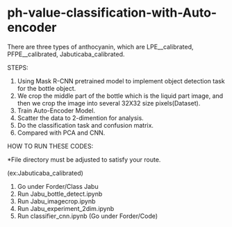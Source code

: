 # ph-value-classification-with-Auto-encoder

There are three types of anthocyanin, which are  LPE__calibrated, PFPE__calibrated, Jabuticaba_calibrated. 

STEPS: 
1. Using Mask R-CNN pretrained model to implement object detection task for the bottle object. 
2. We crop the middle part of the bottle which is the liquid part image, and then we crop the image into several 32X32 size pixels(Dataset). 
3. Train Auto-Encoder Model. 
4. Scatter the data to 2-dimention for analysis.
5. Do the classification task and confusion matrix.
6. Compared with PCA and CNN. 



HOW TO RUN THESE CODES:

*File directory must be adjusted to satisfy your route.

(ex:Jabuticaba_calibrated)

1. Go under Forder/Class Jabu
2. Run Jabu_bottle_detect.ipynb
3. Run Jabu_imagecrop.ipynb
4. Run Jabu_experiment_2dim.ipynb
5. Run classifier_cnn.ipynb (Go under Forder/Code)
